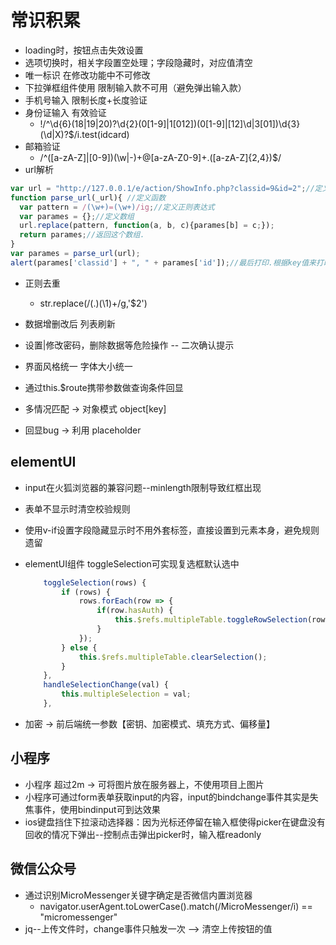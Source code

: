 # 常识积累

* loading时，按钮点击失效设置
* 选项切换时，相关字段置空处理；字段隐藏时，对应值清空
* 唯一标识 在修改功能中不可修改
* 下拉弹框组件使用 限制输入款不可用（避免弹出输入款）
* 手机号输入 限制长度+长度验证
* 身份证输入 有效验证
  * !/^\d{6}(18|19|20)?\d{2}(0[1-9]|1[012])(0[1-9]|[12]\d|3[01])\d{3}(\d|X)?$/i.test(idcard)
* 邮箱验证
  * /^([a-zA-Z]|[0-9])(\w|\-)+@[a-zA-Z0-9]+\.([a-zA-Z]{2,4})$/
* url解析

```js
var url = "http://127.0.0.1/e/action/ShowInfo.php?classid=9&id=2";//定义变量
function parse_url(_url){ //定义函数
  var pattern = /(\w+)=(\w+)/ig;//定义正则表达式
  var parames = {};//定义数组
  url.replace(pattern, function(a, b, c){parames[b] = c;});
  return parames;//返回这个数组.
}
var parames = parse_url(url);
alert(parames['classid'] + ", " + parames['id']);//最后打印.根据key值来打印数组对应的值
```

* 正则去重
  * str.replace(/(.)(\1)+/g,'$2')
* 数据增删改后 列表刷新
* 设置|修改密码，删除数据等危险操作 -- 二次确认提示
* 界面风格统一 字体大小统一

* 通过this.$route携带参数做查询条件回显
* 多情况匹配 -> 对象模式 object[key]
* 回显bug -> 利用 placeholder

## elementUI

* input在火狐浏览器的兼容问题--minlength限制导致红框出现
* 表单不显示时清空校验规则
* 使用v-if设置字段隐藏显示时不用外套标签，直接设置到元素本身，避免规则遗留
* elementUI组件 toggleSelection可实现复选框默认选中

    ```js
        toggleSelection(rows) {
            if (rows) {
                rows.forEach(row => {
                    if(row.hasAuth) {
                        this.$refs.multipleTable.toggleRowSelection(row);
                    }
                });
            } else {
                this.$refs.multipleTable.clearSelection();
            }
        },
        handleSelectionChange(val) {
            this.multipleSelection = val;
        },
    ```

* 加密 -> 前后端统一参数【密钥、加密模式、填充方式、偏移量】

## 小程序

* 小程序 超过2m -> 可将图片放在服务器上，不使用项目上图片
* 小程序可通过form表单获取input的内容，input的bindchange事件其实是失焦事件，使用bindinput可到达效果
* ios键盘挡住下拉滚动选择器：因为光标还停留在输入框使得picker在键盘没有回收的情况下弹出--控制点击弹出picker时，输入框readonly

## 微信公众号

* 通过识别MicroMessenger关键字确定是否微信内置浏览器
  * navigator.userAgent.toLowerCase().match(/MicroMessenger/i) == "micromessenger"
* jq--上传文件时，change事件只触发一次 --> 清空上传按钮的值
